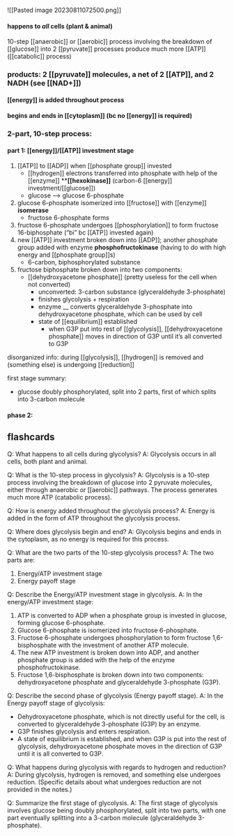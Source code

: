 ![[Pasted image 20230811072500.png]]
#### happens to *all* cells (plant & animal)
10-step [[anaerobic]] or [[aerobic]] process involving the breakdown of [[glucose]] into 2 [[pyruvate]]
processes produce much more [[ATP]] ([[catabolic]] process)

### products: 2 [[pyruvate]] molecules, a net of 2 [[ATP]], and 2 NADH (see [[NAD+]])
#### [[energy]] is added throughout process
#### begins and ends in [[cytoplasm]] (bc no [[energy]] is required)

### 2-part, 10-step process:

#### part 1: [[energy]]/[[ATP]] investment stage
1.  [[ATP]] to [[ADP]] when [[phosphate group]] invested
	- [[hydrogen]] electrons transferred into phosphate with help of the [[enzyme]] ****[[hexokinase]]** (carbon-6 [[energy]] investment/[[glucose]])
	- glucose —> glucose 6-phosphate
2. glucose 6-phosphate isomerized into [[fructose]] with [[enzyme]] **isomerase**
	- fructose 6-phosphate forms
3. fructose 6-phosphate undergoes [[phosphorylation]] to form fructose 16-biphosphate (“bi” bc [[ATP]] invested again)
4. new [[ATP]] investment broken down into [[ADP]]; another phosphate group added with enzyme **phosphofructokinase** (having to do with high energy and [[phosphate group]]s)
	- 6-carbon, biphosphorylated substance
5. fructose biphosphate broken down into two components:
	- [[dehydroxyacetone phosphate]] (pretty useless for the cell when not converted)
		- unconverted: 3-carbon substance (glyceraldehyde 3-phosphate)
		- finishes glycolysis + respiration
		- enzyme __ converts glyceraldehyde 3-phosphate into dehydroxyacetone phosphate, which can be used by cell
		- state of [[equilibrium]] established
			- when G3P put into rest of [[glycolysis]], [[dehydroxyacetone phosphate]] moves in direction of G3P until it’s all converted to G3P

disorganized info: during [[glycolysis]], [[hydrogen]] is removed and (something else) is undergoing [[reduction]]

first stage summary:
- glucose doubly phosphorylated, split into 2 parts, first of which splits into 3-carbon molecule

#### phase 2:

## flashcards

Q: What happens to all cells during glycolysis?
A: Glycolysis occurs in all cells, both plant and animal.
<!--ID: 1690713940631-->


Q: What is the 10-step process in glycolysis?
A: Glycolysis is a 10-step process involving the breakdown of glucose into 2 pyruvate molecules, either through anaerobic or [[aerobic]] pathways. The process generates much more ATP (catabolic process).
<!--ID: 1690713940639-->


Q: How is energy added throughout the glycolysis process?
A: Energy is added in the form of ATP throughout the glycolysis process.
<!--ID: 1690713940648-->


Q: Where does glycolysis begin and end?
A: Glycolysis begins and ends in the cytoplasm, as no energy is required for this process.
<!--ID: 1690713940655-->


Q: What are the two parts of the 10-step glycolysis process?
A: The two parts are:
  1. Energy/ATP investment stage
  2. Energy payoff stage
<!--ID: 1690713940663-->


Q: Describe the Energy/ATP investment stage in glycolysis.
A: In the energy/ATP investment stage:
  1. ATP is converted to ADP when a phosphate group is invested in glucose, forming glucose 6-phosphate.
  2. Glucose 6-phosphate is isomerized into fructose 6-phosphate.
  3. Fructose 6-phosphate undergoes phosphorylation to form fructose 1,6-bisphosphate with the investment of another ATP molecule.
  4. The new ATP investment is broken down into ADP, and another phosphate group is added with the help of the enzyme phosphofructokinase.
  5. Fructose 1,6-bisphosphate is broken down into two components: dehydroxyacetone phosphate and glyceraldehyde 3-phosphate (G3P).
<!--ID: 1690713940670-->


Q: Describe the second phase of glycolysis (Energy payoff stage).
A: In the Energy payoff stage of glycolysis:
  - Dehydroxyacetone phosphate, which is not directly useful for the cell, is converted to glyceraldehyde 3-phosphate (G3P) by an enzyme.
  - G3P finishes glycolysis and enters respiration.
  - A state of equilibrium is established, and when G3P is put into the rest of glycolysis, dehydroxyacetone phosphate moves in the direction of G3P until it is all converted to G3P.
<!--ID: 1690713940678-->


Q: What happens during glycolysis with regards to hydrogen and reduction?
A: During glycolysis, hydrogen is removed, and something else undergoes reduction. (Specific details about what undergoes reduction are not provided in the notes.)
<!--ID: 1690713940685-->


Q: Summarize the first stage of glycolysis.
A: The first stage of glycolysis involves glucose being doubly phosphorylated, split into two parts, with one part eventually splitting into a 3-carbon molecule (glyceraldehyde 3-phosphate).
<!--ID: 1690713940692-->


